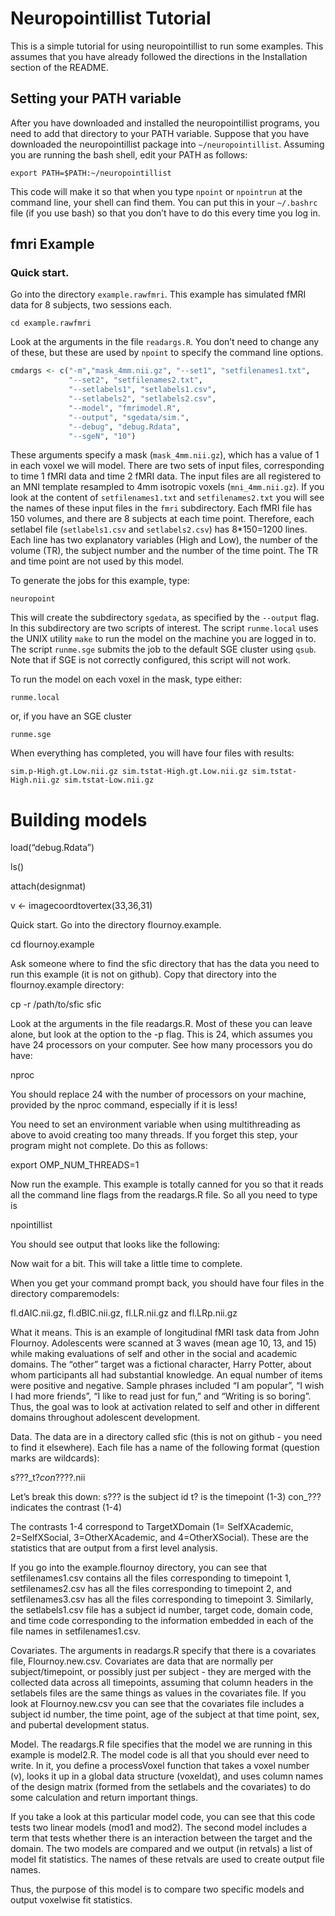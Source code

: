 # Neuropointillist Tutorial

This is a simple tutorial for using neuropointillist to run some examples. This assumes that you have already followed the directions in the Installation section of the README.

## Setting your PATH variable
After you have downloaded and installed the neuropointillist programs, you need to add that directory to your PATH variable. Suppose that you have downloaded the neuropointillist package into `~/neuropointillist`. Assuming you are running the bash shell, edit your PATH as follows:

`export PATH=$PATH:~/neuropointillist`

This code will make it so that when you type `npoint` or `npointrun` at the command line, your shell can find them. You can put this in your `~/.bashrc` file (if you use bash) so that you don’t have to do this every time you log in.


## fmri Example
### Quick start.
Go into the directory `example.rawfmri`. This example has simulated fMRI data for 8 subjects, two sessions each. 

`cd example.rawfmri`

Look at the arguments in the file `readargs.R`. You don’t need to change any of these, but these are used by `npoint` to specify the command line options.

``` R
cmdargs <- c("-m","mask_4mm.nii.gz", "--set1", "setfilenames1.txt",
             "--set2", "setfilenames2.txt",             
             "--setlabels1", "setlabels1.csv",
             "--setlabels2", "setlabels2.csv",             
             "--model", "fmrimodel.R",
             "--output", "sgedata/sim.",
             "--debug", "debug.Rdata",
             "--sgeN", "10")
```

These arguments specify a mask (`mask_4mm.nii.gz`), which has a value
of 1 in each voxel we will model. There are two sets of input files,
corresponding to time 1 fMRI data and time 2 fMRI data. The input files are all
registered to an MNI template resampled to 4mm isotropic voxels
(`mni_4mm.nii.gz`). If you look at the content of `setfilenames1.txt`
and `setfilenames2.txt` you will see the names of these input files in the
`fmri` subdirectory. Each fMRI file has 150 volumes, and there are 8
subjects at each time point. Therefore, each setlabel file
(`setlabels1.csv` and `setlabels2.csv`) has 8*150=1200 lines. Each
line has two explanatory variables (High and Low), the number of the
volume (TR), the subject number and the number of the time point. The
TR and time point are not used by this model.

To generate the jobs for this example, type:

`neuropoint`

This will create the subdirectory `sgedata`, as specified by the `--output` flag. In this subdirectory are two scripts of interest. The script `runme.local` uses the UNIX utility `make` to run the model on the machine you are logged in to. The script `runme.sge` submits the job to the default SGE cluster  using `qsub`. Note that if SGE is not correctly configured, this script will not work.

To run the model on each voxel in the mask, type either:

`runme.local`

or, if you have an SGE cluster

`runme.sge`

When everything has completed, you will have four files with results:

`sim.p-High.gt.Low.nii.gz
sim.tstat-High.gt.Low.nii.gz
sim.tstat-High.nii.gz
sim.tstat-Low.nii.gz`


# Building models


load(“debug.Rdata”)

ls()

attach(designmat)

v <- imagecoordtovertex(33,36,31)


Quick start.
Go into the directory flournoy.example. 

cd flournoy.example

Ask someone where to find the sfic directory that has the data you need to run this example (it is not on github). Copy that directory into the flournoy.example directory:

cp -r /path/to/sfic sfic

Look at the arguments in the file readargs.R. Most of these you can leave alone, but look at the option to the -p flag. This is 24, which assumes you have 24 processors on your computer. See how many processors you do have:

nproc

You should replace 24 with the number of processors on your machine, provided by the nproc command, especially if it is less!

You need to set an environment variable when using multithreading as above to avoid creating too many threads. If you forget this step, your program might not complete. Do this as follows:

export OMP_NUM_THREADS=1

Now run the example. This example is totally canned for you so that it reads all the command line flags from the readargs.R file. So all you need to type is

npointillist

You should see output that looks like the following:


Now wait for a bit. This will take a little time to complete.

When you get your command prompt back, you should have four files in the directory comparemodels:

fl.dAIC.nii.gz, fl.dBIC.nii.gz, fl.LR.nii.gz and fl.LRp.nii.gz

What it means. 
This is an example of longitudinal fMRI task data from John Flournoy. Adolescents were scanned at 3 waves (mean age 10, 13, and 15) while making evaluations of self and other in the social and academic domains. The “other” target was a fictional character, Harry Potter, about whom participants all had substantial knowledge. An equal number of items were positive and negative. Sample phrases included “I am popular”, “I wish I had more friends”, “I like to read just for fun,” and “Writing is so boring”.  Thus, the goal was to look at activation related to self and other in different domains throughout adolescent development.

Data. 
The data are in a directory called sfic (this is not on github - you need to find it elsewhere). Each file has a name of the following format (question marks are wildcards):

s???_t?_con_????.nii

Let’s break this down:
s??? is the subject id
t? is the timepoint (1-3)
con_??? indicates the contrast (1-4)

The contrasts 1-4 correspond to TargetXDomain (1= SelfXAcademic, 2=SelfXSocial, 3=OtherXAcademic, and 4=OtherXSocial). These are the statistics that are output from a first level analysis. 

If you go into the example.flournoy directory, you can see that setfilenames1.csv contains all the files corresponding to timepoint 1, setfilenames2.csv has all the files corresponding to timepoint 2, and setfilenames3.csv has all the files corresponding to timepoint 3. Similarly, the setlabels1.csv file has a subject id number, target code, domain code, and time code corresponding to the information embedded in each of the file names in setfilenames1.csv.

Covariates. 
The arguments in readargs.R specify that there is a covariates file, Flournoy.new.csv. Covariates are data that are normally per subject/timepoint, or possibly just per subject - they are merged with the collected data across all timepoints, assuming that column headers in the setlabels files are the same things as values in the covariates file. If you look at Flournoy.new.csv you can see that the covariates file includes a subject id number, the time point, age of the subject at that time point, sex, and pubertal development status.

Model.
The readargs.R file specifies that the model we are running in this example is model2.R. The model code is all that you should ever need to write. In it, you define a processVoxel function that takes a voxel number (v), looks it up in a global data structure (voxeldat), and uses column names of the design matrix (formed from the setlabels and the covariates) to do some calculation and return important things. 

If you take a look at this particular model code, you can see that this code tests two linear models (mod1 and mod2). The second model includes a term that tests whether there is an interaction between the target and the domain. The two models are compared and we output (in retvals) a list of model fit statistics. The names of these retvals are used to create output file names. 

Thus, the purpose of this model is to compare two specific models and output voxelwise fit statistics.  




